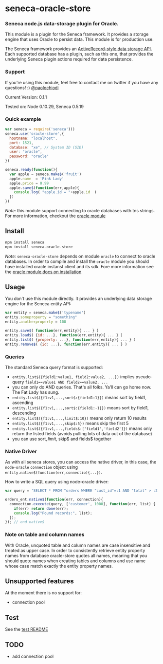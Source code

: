 # seneca-oracle-store

### Seneca node.js data-storage plugin for Oracle.

This module is a plugin for the Seneca framework. It provides a
storage engine that uses Oracle to persist data. This module is for production use.

The Seneca framework provides an
[ActiveRecord-style data storage API](http://senecajs.org/data-entities.html).
Each supported database has a plugin, such as this one, that
provides the underlying Seneca plugin actions required for data
persistence.


### Support

If you're using this module, feel free to contact me on twitter if you
have any questions! :) [@paolochiodi](http://twitter.com/paolochiodi)

Current Version: 0.1.1

Tested on: Node 0.10.29, Seneca 0.5.19


### Quick example

```JavaScript
var seneca = require('seneca')()
seneca.use('oracle-store',{
  hostname: "localhost",
  port: 1521,
  database: "xe", // System ID (SID)
  user: "oracle",
  password: "oracle"
})

seneca.ready(function(){
  var apple = seneca.make$('fruit')
  apple.name  = 'Pink Lady'
  apple.price = 0.99
  apple.save$(function(err,apple){
    console.log( "apple.id = "+apple.id  )
  })
})
```

*Note:* this module support connecting to oracle databases with tns strings. For more information, checkout the [oracle module](https://github.com/joeferner/node-oracle)


## Install

```sh
npm install seneca
npm install seneca-oracle-store
```

*Note:* `seneca-oracle-store` depends on module `oracle` to connect to oracle databases. In order to compile and install the `oracle` module you should have installed oracle instanst client and its sdk. Fore more information see the [oracle module docs on installation](https://github.com/joeferner/node-oracle/blob/master/INSTALL.md)


## Usage

You don't use this module directly. It provides an underlying data storage engine for the Seneca entity API:

```JavaScript
var entity = seneca.make$('typename')
entity.someproperty = "something"
entity.anotherproperty = 100

entity.save$( function(err,entity){ ... } )
entity.load$( {id: ...}, function(err,entity){ ... } )
entity.list$( {property: ...}, function(err,entity){ ... } )
entity.remove$( {id: ...}, function(err,entity){ ... } )
```


### Queries

The standard Seneca query format is supported:

   * `entity.list$({field1:value1, field2:value2, ...})` implies pseudo-query `field1==value1 AND field2==value2, ...`
   * you can only do AND queries. That's all folks. Ya'll can go home now. The Fat Lady has sung.
   * `entity.list$({f1:v1,...,sort$:{field1:1}})` means sort by field1, ascending
   * `entity.list$({f1:v1,...,sort$:{field1:-1}})` means sort by field1, descending
   * `entity.list$({f1:v1,...,limit$:10})` means only return 10 results
   * `entity.list$({f1:v1,...,skip$:5})` means skip the first 5
   * `entity.list$({f1:v1,...,fields$:['field1','field2']})` means only return the listed fields (avoids pulling lots of data out of the database)
   * you can use sort$, limit$, skip$ and fields$ together

### Native Driver

As with all seneca stores, you can access the native driver, in this case,
the `node-oracle` `connection` object using `entity.native$(function(err,connectio){...})`.

How to write a SQL query using node-oracle driver:

```JavaScript
var query = 'SELECT * FROM "orders WHERE "cust_id"=:1 AND "total" > :2';

orders_ent.native$(function(err, connection){
  connection.execute(query, ['customer', 1000], function(err, list) {
    if(err) return done(err);
    console.log("Found records:", list);
  });
}); // end native$
```

### Note on table and column names

With Oracle, unquoted table and column names are case insensitive and treated as upper case.
In order to consistently retrieve entity property names from database oracle-store quotes all names, meaning that you should quote names when creating tables and columns and use name whose case match exactly the entity property names.


## Unsupported features

At the moment there is no support for:
  * connection pool


## Test

See the [test README](https://github.com/paolochiodi/seneca-oracle-store/blob/master/test/README.md)


## TODO

* add connection pool